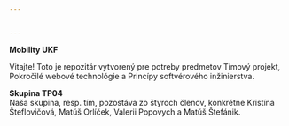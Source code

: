 ```yaml
---


---
```


<p><strong>Mobility UKF</strong></p>
<p>Vitajte! Toto je repozitár vytvorený pre potreby predmetov Tímový projekt, Pokročilé webové technológie a Princípy softvérového inžinierstva.</p>
<p><strong>Skupina TP04</strong><br>
Naša skupina, resp. tím, pozostáva zo štyroch členov, konkrétne Kristína Šteflovičová, Matúš Orlíček, Valerii Popovych a Matúš Štefánik.</p>

